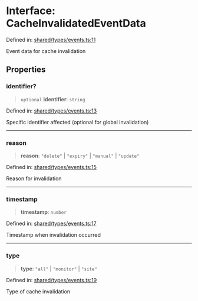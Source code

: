 # Interface: CacheInvalidatedEventData

Defined in: [shared/types/events.ts:11](https://github.com/Nick2bad4u/Uptime-Watcher/blob/dca5483e793478722cd3e6e125cafcec5fc771f0/shared/types/events.ts#L11)

Event data for cache invalidation

## Properties

### identifier?

> `optional` **identifier**: `string`

Defined in: [shared/types/events.ts:13](https://github.com/Nick2bad4u/Uptime-Watcher/blob/dca5483e793478722cd3e6e125cafcec5fc771f0/shared/types/events.ts#L13)

Specific identifier affected (optional for global invalidation)

***

### reason

> **reason**: `"delete"` \| `"expiry"` \| `"manual"` \| `"update"`

Defined in: [shared/types/events.ts:15](https://github.com/Nick2bad4u/Uptime-Watcher/blob/dca5483e793478722cd3e6e125cafcec5fc771f0/shared/types/events.ts#L15)

Reason for invalidation

***

### timestamp

> **timestamp**: `number`

Defined in: [shared/types/events.ts:17](https://github.com/Nick2bad4u/Uptime-Watcher/blob/dca5483e793478722cd3e6e125cafcec5fc771f0/shared/types/events.ts#L17)

Timestamp when invalidation occurred

***

### type

> **type**: `"all"` \| `"monitor"` \| `"site"`

Defined in: [shared/types/events.ts:19](https://github.com/Nick2bad4u/Uptime-Watcher/blob/dca5483e793478722cd3e6e125cafcec5fc771f0/shared/types/events.ts#L19)

Type of cache invalidation
